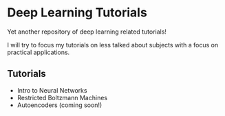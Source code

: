 # Deep Learning Tutorials
Yet another repository of deep learning related tutorials!

I will try to focus my tutorials on less talked about subjects with a focus on practical applications.

## Tutorials 
- Intro to Neural Networks
- Restricted Boltzmann Machines
- Autoencoders (coming soon!)
